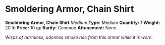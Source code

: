 # Smoldering Armor, Chain Shirt

**Smoldering Armor, Chain Shirt**
_Medium_
**Type:** Medium
**Quantity:** 1
**Weight:** 20 lb
**Price:** 10 gp
**Rarity:** Common
**Attunement:** None

*Wisps of harmless, odorless smoke rise from this armor while it is worn.*
